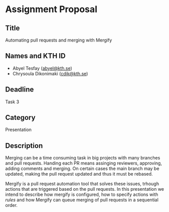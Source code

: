 # Assignment Proposal

## Title
Automating pull requests and merging with Mergify 

## Names and KTH ID
- Abyel Tesfay (abyel@kth.se)
- Chrysoula Dikonimaki (cdik@kth.se)

## Deadline
Task 3

## Category
Presentation

## Description
Merging can be a time consuming task in big projects with many branches and pull requests. Handing each PR means assinging 
reviewers, approving, adding comments and merging. On certain cases the main branch may be updated, making the pull request updated
and thus it must be rebased. 

Mergify is a pull request automation tool that solves these issues, trhough actions that are triggered based on the 
pull requests. In this presentation we intend to describe how mergify is configured, how to specify actions with _rules_ and 
how Mergify can queue merging of pull requests in a sequential order.
